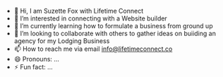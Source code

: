 - 👋 Hi, I am Suzette Fox with Lifetime Connect
- 👀 I’m interested in connecting with a Website builder
- 🌱 I’m currently learning how to formulate a business from ground up
- 💞️ I’m looking to collaborate with others to gather ideas on buiiding an agency for my Lodging Business
- 📫 How to reach me via email info@lifetimeconnect.co
- 😄 Pronouns: ...
- ⚡ Fun fact: ...

<!---
LifetimeConnect/LifetimeConnect is a ✨ special ✨ repository because its `README.md` (this file) appears on your GitHub profile.
You can click the Preview link to take a look at your changes.
--->
